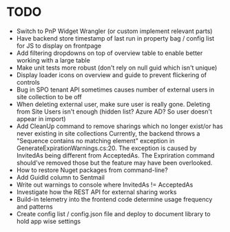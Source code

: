 # TODO

- Switch to PnP Widget Wrangler (or custom implement relevant parts)
- Have backend store timestamp of last run in property bag / config list for JS to display on frontpage
- Add filtering dropdowns on top of overview table to enable better working with a large table
- Make unit tests more robust (don't rely on null guid which isn't unique)
- Display loader icons on overview and guide to prevent flickering of controls
- Bug in SPO tenant API sometimes causes number of external users in site collection to be off
- When deleting external user, make sure user is really gone. Deleting from Site Users isn't enough (hidden list? Azure AD? So user doesn't appear in import)
- Add CleanUp command to remove sharings which no longer exist/or has never existing in site collections
  Currently, the backend throws a "Sequence contains no matching element" exception in GenerateExpirationWarnings.cs:20.
  The exception is caused by InvitedAs being different from AcceptedAs. The Expriration command should've removed those
  but the feature may have been overlooked.
- How to restore Nuget packages from command-line?
- Add GuidId column to Sentmail
- Write out warnings to console where InvitedAs != AcceptedAs
- Investigate how the REST API for external sharing works
- Build-in telemetry into the frontend code determine usage frequency and patterns
- Create config list / config.json file and deploy to document library to hold app wise settings
